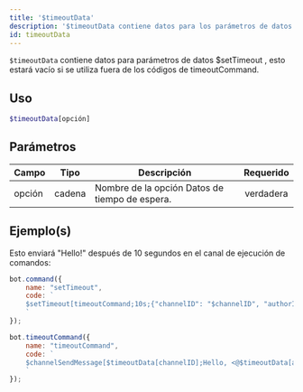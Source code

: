 ```yaml
---
title: '$timeoutData'
description: '$timeoutData contiene datos para los parámetros de datos de $setTimeout , esto estará vacío si se utiliza fuera de los códigos de timeoutCommand.'
id: timeoutData
---
```


`$timeoutData` contiene datos para parámetros de datos $setTimeout , esto estará vacío si se utiliza fuera de los códigos de timeoutCommand.

## Uso

```php
$timeoutData[opción]
```

## Parámetros

| Campo  | Tipo   | Descripción                                    | Requerido |
| ------ | ------ | ---------------------------------------------- |:---------:|
| opción | cadena | Nombre de la opción Datos de tiempo de espera. | verdadera |

## Ejemplo(s)

Esto enviará "Hello!" después de 10 segundos en el canal de ejecución de comandos:

```javascript
bot.command({
    name: "setTimeout",
    code: `
    $setTimeout[timeoutCommand;10s;{"channelID": "$channelID", "authorID": "$authorID"};false]
    `
});

bot.timeoutCommand({
    name: "timeoutCommand",
    code: `
    $channelSendMessage[$timeoutData[channelID];Hello, <@$timeoutData[authorID]>!]
    `
});
```